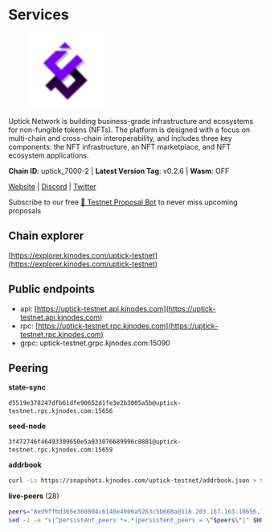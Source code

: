 # Services

<figure><img src="https://raw.githubusercontent.com/kj89/cosmos-images/main/logos/uptick.png" width="150" alt=""><figcaption></figcaption></figure>

Uptick Network is building business-grade infrastructure and  ecosystems for non-fungible tokens (NFTs). The platform is  designed with a focus on multi-chain and cross-chain interoperability,  and includes three key components: the NFT infrastructure, an NFT  marketplace, and NFT ecosystem applications.

**Chain ID**: uptick_7000-2 | **Latest Version Tag**: v0.2.6 | **Wasm**: OFF

[Website](https://uptick.network) | [Discord](https://discord.gg/UzeHS7fu5H) | [Twitter](https://twitter.com/uptickproject)



Subscribe to our free [🤖 Testnet Proposal Bot](https://t.me/kjnodes_testnet_proposal_bot) to never miss upcoming proposals


## Chain explorer
[https://explorer.kjnodes.com/uptick-testnet](https://explorer.kjnodes.com/uptick-testnet)

## Public endpoints

* api: [https://uptick-testnet.api.kjnodes.com](https://uptick-testnet.api.kjnodes.com)
* rpc: [https://uptick-testnet.rpc.kjnodes.com](https://uptick-testnet.rpc.kjnodes.com)
* grpc: uptick-testnet.grpc.kjnodes.com:15090

## Peering

**state-sync**

```text
d5519e378247dfb61dfe90652d1fe3e2b3005a5b@uptick-testnet.rpc.kjnodes.com:15656
```

**seed-node**

```text
3f472746f46493309650e5a033076689996c8881@uptick-testnet.rpc.kjnodes.com:15659
```

**addrbook**
```bash
curl -Ls https://snapshots.kjnodes.com/uptick-testnet/addrbook.json > $HOME/.uptickd/config/addrbook.json
```

**live-peers** (28)
```bash
peers="8ed9ffbd365e360804c6140e4906a5263c5b608a@116.203.157.163:10656,174a57a0d4b914b5a9823a5f3f47ae4b06d9809e@65.108.206.118:60956,86f50af23369997882ca3988eabeba998b4f07cc@65.109.92.79:10656,11995495f726f4e4c2ab74862fdb30e87c167448@65.108.195.235:27656,b9d3fe835ded0b93c39befad43fb3c4964ae740f@91.195.101.100:26656,9d4d5e7c4f7c7cd0b7ef5fa580a0ea9e07f7bcc0@204.93.241.110:27656,a489dcbd4c5b7ef20d77c51dba217e85c631f463@65.108.105.48:20456,1c66685cbf5c8dc0a739eb57c896d35eb2eed17c@65.109.50.106:28656,a818920590d15226a206ec4c73b1c5c20c56a435@65.21.134.202:26666,7849e4320385434b0828a3e0206a3b69767393f6@65.109.91.227:26656,b483acbcae7ccd1244f588144245e9d1124c3de5@88.99.56.200:26666,7831b5c5cc90fa95ea99a0cea5d1ad07dfcc7b9c@185.245.183.187:26656,52cdb51fe8692dea11de23b8c97c9d947a6eb1c2@51.222.44.116:10656,af5262526a0800a29a0a7194e1488a9fa62d0005@195.3.223.208:26656,878101ab9ad2402bfd700a3da58223778461c753@185.245.182.152:26656,bd486ff0635581c0680e28e93453ba8a26fc5fa8@181.214.147.81:10656,e24bde7fe207160442fe6b93ee376a739def5757@51.222.248.153:26656,a0ba1a2b6caf31706d10d0ac8a456160c35dc9a0@38.242.208.19:26656,6a775f6034f64827a6220de07b1ad344284bbf51@194.163.155.84:46656,1bb6d67af0dd1d452e294e9df430d07bccefe502@185.215.167.241:26656,0afb5ce897e69eec34fb32bf87f4a2f93f79e0b3@65.109.65.210:30656,0148cb2bb6b646cb147b1651ad503fcf9abfc652@107.155.98.194:36656,d8777278648d8fc93800692a8b96a7f104df4f9a@194.163.135.127:26656,0d97e3e88b7560c5169b1c69091ca2f9f22477e6@185.48.24.106:27656,07df6fd3f41c4bda761931831439ab248eb3dae4@91.223.3.190:55056,2298edffe9306e4d9370233c1d29dab567829095@144.91.78.28:26656,eb5a3112a64944e2bd701ff8aa99ab95209c6310@185.198.27.110:26656,d5519e378247dfb61dfe90652d1fe3e2b3005a5b@65.109.68.190:15656"
sed -i -e "s|^persistent_peers *=.*|persistent_peers = \"$peers\"|" $HOME/.uptickd/config/config.toml
```
